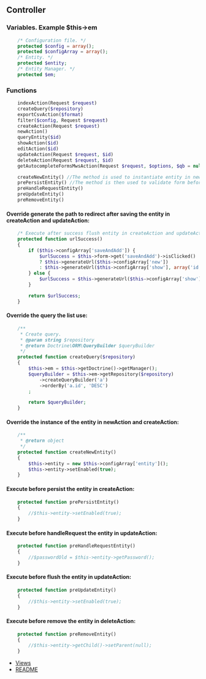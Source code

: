 ## Controller

### Variables. Example $this->em
```php
    /* Configuration file. */
    protected $config = array();
    protected $configArray = array();
    /* Entity. */
    protected $entity;
    /* Entity Manager. */
    protected $em;
```
### Functions
```php
    indexAction(Request $request)
    createQuery($repository)
    exportCsvAction($format)
    filter($config, Request $request)
    createAction(Request $request)
    newAction()
    queryEntity($id)
    showAction($id)
    editAction($id)
    updateAction(Request $request, $id)
    deleteAction(Request $request, $id)
    getAutocompleteFormsMwsAction(Request $request, $options, $qb = null)

    createNewEntity() //The method is used to instantiate entity in newAction() and createAction(Request $request).
    prePersistEntity() //The method is then used to validate form before flush entity in createAction(Request $request).
    preHandleRequestEntity()
    preUpdateEntity()
    preRemoveEntity()
```
#### Override generate the path to redirect after saving the entity in createAction and updateAction:
```php
    /* Execute after success flush entity in createAction and updateAction */
    protected function urlSuccess()
    {
        if ($this->configArray['saveAndAdd']) {
            $urlSuccess = $this->form->get('saveAndAdd')->isClicked()
            ? $this->generateUrl($this->configArray['new'])
            : $this->generateUrl($this->configArray['show'], array('id' => $this->entity->getId()));
        } else {
            $urlSuccess = $this->generateUrl($this->configArray['show'], array('id' => $this->entity->getId()));
        }

        return $urlSuccess;
    }
```
#### Override the query the list use:
```php
    /**
     * Create query.
     * @param string $repository
     * @return Doctrine\ORM\QueryBuilder $queryBuilder
     */
    protected function createQuery($repository)
    {
        $this->em = $this->getDoctrine()->getManager();
        $queryBuilder = $this->em->getRepository($repository)
            ->createQueryBuilder('a')
            ->orderBy('a.id', 'DESC')
        ;

        return $queryBuilder;
    }
```
#### Override the instance of the entity in newAction and createAction:
```php
    /**
     * @return object
     */
    protected function createNewEntity()
    {
        $this->entity = new $this->configArray['entity']();
        $this->entity->setEnabled(true);
    }
```
#### Execute before persist the entity in createAction:
```php
    protected function prePersistEntity()
    {
        //$this->entity->setEnabled(true);
    }
```
#### Execute before handleRequest the entity in updateAction:
```php
    protected function preHandleRequestEntity()
    {
        //$passwordOld = $this->entity->getPassword();
    }
```
#### Execute before flush the entity in updateAction:
```php
    protected function preUpdateEntity()
    {
        //$this->entity->setEnabled(true);
    }
```
#### Execute before remove the entity in deleteAction:
```php
    protected function preRemoveEntity()
    {
        //$this->entity->getChild()->setParent(null);
    }
```

* [Views](vistas_en.md)
* [README](README_EN.md)

